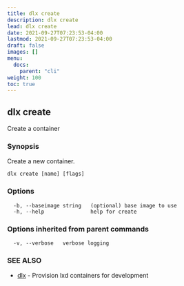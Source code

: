 ```yaml
---
title: dlx create
description: dlx create
lead: dlx create
date: 2021-09-27T07:23:53-04:00
lastmod: 2021-09-27T07:23:53-04:00
draft: false
images: []
menu:
  docs:
    parent: "cli"
weight: 100
toc: true
---
```

## dlx create

Create a container

### Synopsis

Create a new container.

```
dlx create [name] [flags]
```

### Options

```
  -b, --baseimage string   (optional) base image to use
  -h, --help               help for create
```

### Options inherited from parent commands

```
  -v, --verbose   verbose logging
```

### SEE ALSO

* [dlx](/docs/cmd/dlx)	 - Provision lxd containers for development

